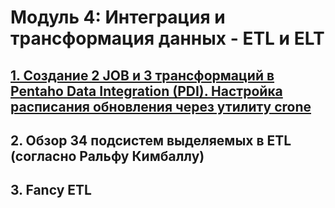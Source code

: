 # Модуль 4: Интеграция и трансформация данных - ETL и ELT


## [1. Создание 2 JOB и 3 трансформаций в Pentaho Data Integration (PDI). Настройка расписания обновления через утилиту crone](https://github.com/ReIZzz/DE-101/tree/main/Module_4/4.4_introduction_pentaho)

## 2. Обзор 34 подсистем выделяемых в ETL (cогласно Ральфу Кимбаллу)

## 3. Fancy ETL
